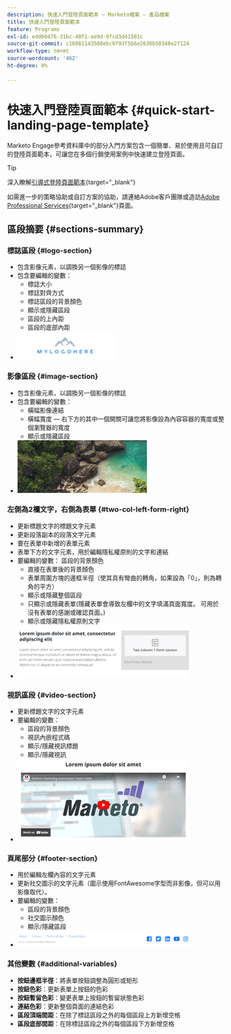 ```yaml
---
description: 快速入門登陸頁面範本 — Marketo檔案 — 產品檔案
title: 快速入門登陸頁面範本
feature: Programs
exl-id: edd60476-31bc-40f1-ae9d-9fcd3d41501c
source-git-commit: c16081143588ebc0793f5b6e2630b58348e27124
workflow-type: tm+mt
source-wordcount: '462'
ht-degree: 0%

---
```


# 快速入門登陸頁面範本 {#quick-start-landing-page-template}

Marketo Engage參考資料庫中的部分入門方案包含一個簡單、易於使用且可自訂的登陸頁面範本，可讓您在多個行銷使用案例中快速建立登陸頁面。

>[!TIP]
>
>深入瞭解[引導式登陸頁面範本](/help/marketo/product-docs/demand-generation/landing-pages/landing-page-templates/create-a-guided-landing-page-template.md){target="_blank"}

如需進一步的策略協助或自訂方案的協助，請連絡Adobe客戶團隊或造訪[Adobe Professional Services](https://business.adobe.com/customers/consulting-services/main.html){target="_blank"}頁面。

## 區段摘要 {#sections-summary}

### 標誌區段 {#logo-section}

* 包含影像元素，以調換另一個影像的標誌
* 包含要編輯的變數：
   * 標誌大小
   * 標誌對齊方式
   * 標誌區段的背景顏色
   * 顯示或隱藏區段
   * 區段的上內距
   * 區段的底部內距
* ![](assets/quick-start-landing-page-template-1.png)

### 影像區段 {#image-section}

* 包含影像元素，以調換另一個影像的標誌
* 包含要編輯的變數：
   * 橫幅影像連結
   * 橫幅寬度 — 右下方的其中一個開關可讓您將影像設為內容容器的寬度或整個瀏覽器的寬度
   * 顯示或隱藏區段
* ![](assets/quick-start-landing-page-template-2.png)

### 左側為2欄文字，右側為表單 {#two-col-left-form-right}

* 更新標題文字的標題文字元素
* 更新段落副本的段落文字元素
* 要在表單中新增的表單元素
* 表單下方的文字元素，用於編輯隱私權原則的文字和連結
* 要編輯的變數：
區段的背景顏色
   * 直接在表單後的背景顏色
   * 表單周圍方塊的邊框半徑（使其具有彎曲的轉角，如果設為「0」，則為轉角的平方）
   * 顯示或隱藏整個區段
   * 只顯示或隱藏表單(隱藏表單會導致左欄中的文字填滿頁面寬度。 可用於沒有表單的感謝或確認頁面。)
   * 顯示或隱藏隱私權原則文字
* ![](assets/quick-start-landing-page-template-3.png)

### 視訊區段 {#video-section}

* 更新標題文字的文字元素
* 要編輯的變數：
   * 區段的背景顏色
   * 視訊內嵌程式碼
   * 顯示/隱藏視訊標題
   * 顯示/隱藏視訊
* ![](assets/quick-start-landing-page-template-4.png)

### 頁尾部分 {#footer-section}

* 用於編輯左欄內容的文字元素
* 更新社交圖示的文字元素（圖示使用FontAwesome字型而非影像，但可以用影像取代）。
* 要編輯的變數：
   * 區段的背景顏色
   * 社交圖示顏色
   * 顯示/隱藏區段
* ![](assets/quick-start-landing-page-template-5.png)

### 其他變數 {#additional-variables}

* **按鈕邊框半徑**：將表單按鈕調整為圓形或矩形
* **按鈕色彩**：更新表單上按鈕的色彩
* **按鈕暫留色彩**：變更表單上按鈕的暫留狀態色彩
* **連結色彩**：更新整個頁面的連結色彩
* **區段頂端間距**：在除了標誌區段之外的每個區段上方新增空格
* **區段底部間距**：在除標誌區段之外的每個區段下方新增空格
